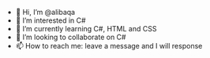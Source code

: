 - 👋 Hi, I’m @alibaqa
- 👀 I’m interested in C#
- 🌱 I’m currently learning C#, HTML and CSS
- 💞️ I’m looking to collaborate on C#
- 📫 How to reach me: leave a message and I will response

<!---
alibaqa/alibaqa is a ✨ special ✨ repository because its `README.md` (this file) appears on your GitHub profile.
You can click the Preview link to take a look at your changes.
--->
